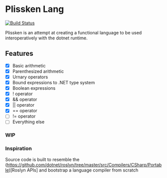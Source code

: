 # Plissken Lang

[![Build Status](https://dev.azure.com/spkellydev/Plissken/_apis/build/status/spkellydev.plissken?branchName=master)](https://dev.azure.com/spkellydev/Plissken/_build/latest?definitionId=1&branchName=master)

Plissken is an attempt at creating a functional language to be used interoperatively with the dotnet runtime.

## Features

- [x] Basic arithmetic
- [x] Parenthesized arithmetic
- [x] Urnary operators
- [x] Bound expressions to .NET type system
- [x] Boolean expressions
- [x] ! <not> operator
- [x] && <and> operator
- [x] || <or> operator
- [x] == <equal> operator
- [ ] != <not-equal> operator
- [ ] Everything else

### WIP

### Inspiration

Source code is built to resemble the (https://github.com/dotnet/roslyn/tree/master/src/Compilers/CSharp/Portable)[Roslyn APIs] and bootstrap a language compiler from scratch

